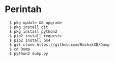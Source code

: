 # Perintah
      $ pkg update && upgrade
      $ pkg install git
      $ pkg install python2
      $ pip2 install requests
      $ pip2 install bs4
      $ git clone https://github.com/RozhakXD/Dump
      $ cd Dump
      $ python2 dump.py
